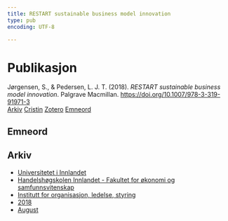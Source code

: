 ```yaml
---
title: RESTART sustainable business model innovation
type: pub
encoding: UTF-8

---
```

<h1>Publikasjon</h1>
<article id="csl-bib-container-6AZIFTC7" class="csl-bib-container">
  <div class="csl-bib-body"> <div class="csl-entry">Jørgensen, S., &#38; Pedersen, L. J. T. (2018). <i>RESTART sustainable business model innovation</i>. Palgrave Macmillan. <a href="https://doi.org/10.1007/978-3-319-91971-3">https://doi.org/10.1007/978-3-319-91971-3</a></div> </div>
  <div class="csl-bib-buttons">
    <a href="#taxonomy-article-6AZIFTC7" alt="archive" class="csl-bib-button">Arkiv</a>
    <a href="https://app.cristin.no/results/show.jsf?id=1599859" alt="Cristin" class="csl-bib-button">Cristin</a>
    <a href="http://zotero.org/groups/5881554/items/6AZIFTC7" alt="Zotero" class="csl-bib-button">Zotero</a>
    <a href="#keywords-article-6AZIFTC7" alt="keywords" class="csl-bib-button">Emneord</a>
  </div>
  <div id="csl-bib-meta-container-6AZIFTC7"></div>
</article>
<div id="csl-bib-meta-6AZIFTC7" class="csl-bib-meta">
  <article id="keywords-article-6AZIFTC7" class="keywords-article">
    <h1>Emneord</h1>
    
  </article>
  <article id="taxonomy-article-6AZIFTC7" class="taxonomy-article">
    <h1>Arkiv</h1>
    <ul>
      <li>
        <a href="/nn/archive/?key=3DCRN523">Universitetet i Innlandet</a>
      </li>
      <li>
        <a href="/nn/archive/?key=DU8Q9LN9">Handelshøgskolen Innlandet - Fakultet for økonomi og samfunnsvitenskap</a>
      </li>
      <li>
        <a href="/nn/archive/?key=4LUWR3ZM">Institutt for organisasjon, ledelse, styring</a>
      </li>
      <li>
        <a href="/nn/archive/?key=32SCKVEY">2018</a>
      </li>
      <li>
        <a href="/nn/archive/?key=M9JC9DBU">August</a>
      </li>
    </ul>
  </article>
</div>
